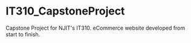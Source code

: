 # IT310_CapstoneProject
Capstone Project for NJIT's IT310. eCommerce website developed from start to finish.
